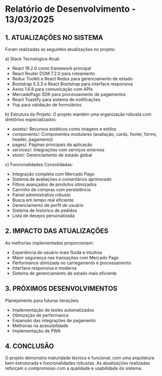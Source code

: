 # Relatório de Desenvolvimento - 13/03/2025

## 1. ATUALIZAÇÕES NO SISTEMA

Foram realizadas as seguintes atualizações no projeto:

a) Stack Tecnológica Atual:
   - React 18.2.0 como framework principal
   - React Router DOM 7.2.0 para roteamento
   - Redux Toolkit e React Redux para gerenciamento de estado
   - Bootstrap 5.3.3 e React Bootstrap para interface responsiva
   - Axios 1.6.8 para comunicação com APIs
   - MercadoPago SDK para processamento de pagamentos
   - React Toastify para sistema de notificações
   - Yup para validação de formulários

b) Estrutura do Projeto:
   O projeto mantém uma organização robusta com diretórios especializados:
   - assets/: Recursos estáticos como imagens e estilos
   - components/: Componentes modulares (avaliação, cards, footer, forms, header, pagamento)
   - pages/: Páginas principais da aplicação
   - services/: Integrações com serviços externos
   - store/: Gerenciamento de estado global

c) Funcionalidades Consolidadas:
   - Integração completa com Mercado Pago
   - Sistema de avaliações e comentários aprimorado
   - Filtros avançados de produtos otimizados
   - Carrinho de compras com persistência
   - Painel administrativo robusto
   - Busca em tempo real eficiente
   - Gerenciamento de perfil de usuário
   - Sistema de histórico de pedidos
   - Lista de desejos personalizada

## 2. IMPACTO DAS ATUALIZAÇÕES

As melhorias implementadas proporcionam:
- Experiência de usuário mais fluida e intuitiva
- Maior segurança nas transações com Mercado Pago
- Performance otimizada no carregamento e processamento
- Interface responsiva e moderna
- Sistema de gerenciamento de estado mais eficiente

## 3. PRÓXIMOS DESENVOLVIMENTOS

Planejamento para futuras iterações:
- Implementação de testes automatizados
- Otimização de performance
- Expansão das integrações de pagamento
- Melhorias na acessibilidade
- Implementação de PWA

## 4. CONCLUSÃO

O projeto demonstra maturidade técnica e funcional, com uma arquitetura bem estruturada e funcionalidades robustas. As atualizações realizadas reforçam o compromisso com a qualidade e usabilidade do sistema.